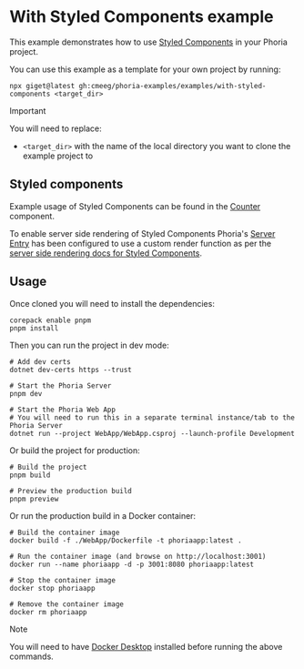 # With Styled Components example

This example demonstrates how to use [Styled Components](https://styled-components.com/) in your Phoria project.

You can use this example as a template for your own project by running:

```shell
npx giget@latest gh:cmeeg/phoria-examples/examples/with-styled-components <target_dir>
```

> [!IMPORTANT]
> You will need to replace:
> * `<target_dir>` with the name of the local directory you want to clone the example project to

## Styled components

Example usage of Styled Components can be found in the [Counter](./WebApp/ui/src/components/Counter/Counter.tsx) component.

To enable server side rendering of Styled Components Phoria's [Server Entry](./WebApp/ui/src/entry-server.ts) has been configured to use a custom render function as per the [server side rendering docs for Styled Components](https://styled-components.com/docs/advanced#example).

## Usage

Once cloned you will need to install the dependencies:

```shell
corepack enable pnpm
pnpm install
```

Then you can run the project in dev mode:

```shell
# Add dev certs
dotnet dev-certs https --trust

# Start the Phoria Server
pnpm dev

# Start the Phoria Web App
# You will need to run this in a separate terminal instance/tab to the Phoria Server
dotnet run --project WebApp/WebApp.csproj --launch-profile Development
```

Or build the project for production:

```shell
# Build the project
pnpm build

# Preview the production build
pnpm preview
```

Or run the production build in a Docker container:

```shell
# Build the container image
docker build -f ./WebApp/Dockerfile -t phoriaapp:latest .

# Run the container image (and browse on http://localhost:3001)
docker run --name phoriaapp -d -p 3001:8080 phoriaapp:latest

# Stop the container image
docker stop phoriaapp

# Remove the container image
docker rm phoriaapp
```

> [!NOTE]
> You will need to have [Docker Desktop](https://docs.docker.com/desktop/) installed before running the above commands.
